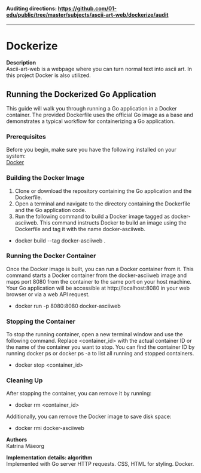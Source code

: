 #### Auditing directions: https://github.com/01-edu/public/tree/master/subjects/ascii-art-web/dockerize/audit #### 

---  

# Dockerize

**Description**  
Ascii-art-web is a webpage where you can turn normal text into ascii art. In this project Docker is also utilized.

## Running the Dockerized Go Application ##
This guide will walk you through running a Go application in a Docker container. The provided Dockerfile uses the official Go image as a base and demonstrates a typical workflow for containerizing a Go application.

### Prerequisites ###
Before you begin, make sure you have the following installed on your system:  
[Docker](https://www.docker.com/get-started/)

### Building the Docker Image ###
1. Clone or download the repository containing the Go application and the Dockerfile.
2. Open a terminal and navigate to the directory containing the Dockerfile and the Go application code.
3. Run the following command to build a Docker image tagged as docker-asciiweb. This command instructs Docker to build an image using the Dockerfile and tag it with the name docker-asciiweb. 
- docker build --tag docker-asciiweb .

### Running the Docker Container ###
Once the Docker image is built, you can run a Docker container from it. This command starts a Docker container from the docker-asciiweb image and maps port 8080 from the container to the same port on your host machine. Your Go application will be accessible at http://localhost:8080 in your web browser or via a web API request.
- docker run -p 8080:8080 docker-asciiweb

### Stopping the Container ###
To stop the running container, open a new terminal window and use the following command. Replace <container_id> with the actual container ID or the name of the container you want to stop. You can find the container ID by running docker ps or docker ps -a to list all running and stopped containers.
- docker stop <container_id>

### Cleaning Up ###
After stopping the container, you can remove it by running:
- docker rm <container_id>

Additionally, you can remove the Docker image to save disk space:
- docker rmi docker-asciiweb

**Authors**  
Katrina Mäeorg

**Implementation details: algorithm**  
Implemented with Go server HTTP requests. CSS, HTML for styling. Docker.